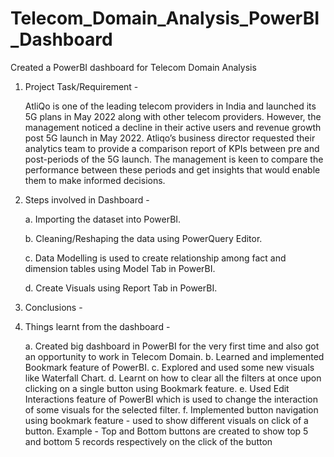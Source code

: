 # Telecom_Domain_Analysis_PowerBI_Dashboard
Created a PowerBI dashboard for Telecom Domain Analysis

1. Project Task/Requirement - 

    AtliQo is one of the leading telecom providers in India and launched its 5G plans in May 2022 along with other telecom providers. However, the management noticed a       decline in their active users and revenue growth post 5G launch in May 2022. Atliqo’s business director requested their analytics team to provide a comparison report     of KPIs between pre and post-periods of the 5G launch. The management is keen to compare the performance between these periods and get insights that would enable         them to make informed decisions.


2. Steps involved in Dashboard - 
    
    a. Importing the dataset into PowerBI.
    
    b. Cleaning/Reshaping the data using PowerQuery Editor.
    
    c. Data Modelling is used to create relationship among fact and dimension tables using Model Tab in PowerBI.
    
    d. Create Visuals using Report Tab in PowerBI. 
    
    
3. Conclusions - 


5. Things learnt from the dashboard -
   
   a. Created big dashboard in PowerBI for the very first time and also got an opportunity to work in Telecom Domain.
   b. Learned and implemented Bookmark feature of PowerBI.
   c. Explored and used some new visuals like Waterfall Chart.
   d. Learnt on how to clear all the filters at once upon clicking on a single button using Bookmark feature.
   e. Used Edit Interactions feature of PowerBI which is used to change the interaction of some visuals for the selected filter.
   f. Implemented button navigation using bookmark feature - used to show different visuals on click of a button.
      Example - Top and Bottom buttons are created to show top 5 and bottom 5 records respectively on the click of the button
    
